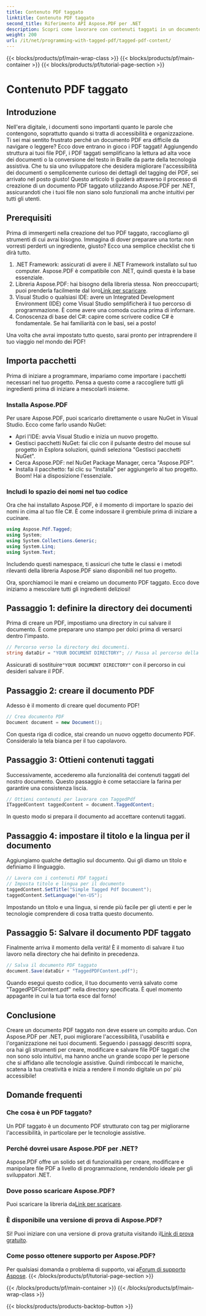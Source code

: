```yaml
---
title: Contenuto PDF taggato
linktitle: Contenuto PDF taggato
second_title: Riferimento API Aspose.PDF per .NET
description: Scopri come lavorare con contenuti taggati in un documento PDF con Aspose.PDF per .NET. Una guida passo passo all'uso dei tag.
weight: 200
url: /it/net/programming-with-tagged-pdf/tagged-pdf-content/
---
```


{{< blocks/products/pf/main-wrap-class >}}
{{< blocks/products/pf/main-container >}}
{{< blocks/products/pf/tutorial-page-section >}}

# Contenuto PDF taggato

## Introduzione

Nell'era digitale, i documenti sono importanti quanto le parole che contengono, soprattutto quando si tratta di accessibilità e organizzazione. Ti sei mai sentito frustrato perché un documento PDF era difficile da navigare o leggere? Ecco dove entrano in gioco i PDF taggati! Aggiungendo struttura ai tuoi file PDF, i PDF taggati semplificano la lettura ad alta voce dei documenti o la conversione del testo in Braille da parte della tecnologia assistiva. Che tu sia uno sviluppatore che desidera migliorare l'accessibilità dei documenti o semplicemente curioso dei dettagli del tagging dei PDF, sei arrivato nel posto giusto! Questo articolo ti guiderà attraverso il processo di creazione di un documento PDF taggato utilizzando Aspose.PDF per .NET, assicurandoti che i tuoi file non siano solo funzionali ma anche intuitivi per tutti gli utenti.

## Prerequisiti

Prima di immergerti nella creazione del tuo PDF taggato, raccogliamo gli strumenti di cui avrai bisogno. Immagina di dover preparare una torta: non vorresti perderti un ingrediente, giusto? Ecco una semplice checklist che ti dirà tutto.

1. .NET Framework: assicurati di avere il .NET Framework installato sul tuo computer. Aspose.PDF è compatibile con .NET, quindi questa è la base essenziale.
2.  Libreria Aspose.PDF: hai bisogno della libreria stessa. Non preoccuparti; puoi prenderla facilmente dal loro[Link per scaricare](https://releases.aspose.com/pdf/net/).
3. Visual Studio o qualsiasi IDE: avere un Integrated Development Environment (IDE) come Visual Studio semplificherà il tuo percorso di programmazione. È come avere una comoda cucina prima di infornare.
4. Conoscenza di base del C#: capire come scrivere codice C# è fondamentale. Se hai familiarità con le basi, sei a posto!

Una volta che avrai impostato tutto questo, sarai pronto per intraprendere il tuo viaggio nel mondo dei PDF!

## Importa pacchetti

Prima di iniziare a programmare, impariamo come importare i pacchetti necessari nel tuo progetto. Pensa a questo come a raccogliere tutti gli ingredienti prima di iniziare a mescolarli insieme.

### Installa Aspose.PDF

Per usare Aspose.PDF, puoi scaricarlo direttamente o usare NuGet in Visual Studio. Ecco come farlo usando NuGet:

- Apri l'IDE: avvia Visual Studio e inizia un nuovo progetto.
- Gestisci pacchetti NuGet: fai clic con il pulsante destro del mouse sul progetto in Esplora soluzioni, quindi seleziona "Gestisci pacchetti NuGet".
- Cerca Aspose.PDF: nel NuGet Package Manager, cerca "Aspose.PDF".
- Installa il pacchetto: fai clic su "Installa" per aggiungerlo al tuo progetto. Boom! Hai a disposizione l'essenziale.

### Includi lo spazio dei nomi nel tuo codice

Ora che hai installato Aspose.PDF, è il momento di importare lo spazio dei nomi in cima al tuo file C#. È come indossare il grembiule prima di iniziare a cucinare.

```csharp
using Aspose.Pdf.Tagged;
using System;
using System.Collections.Generic;
using System.Linq;
using System.Text;
```

Includendo questi namespace, ti assicuri che tutte le classi e i metodi rilevanti della libreria Aspose.PDF siano disponibili nel tuo progetto.

Ora, sporchiamoci le mani e creiamo un documento PDF taggato. Ecco dove iniziamo a mescolare tutti gli ingredienti deliziosi!

## Passaggio 1: definire la directory dei documenti

Prima di creare un PDF, impostiamo una directory in cui salvare il documento. È come preparare uno stampo per dolci prima di versarci dentro l'impasto.

```csharp
// Percorso verso la directory dei documenti.
string dataDir = "YOUR DOCUMENT DIRECTORY"; // Passa al percorso della tua directory
```

 Assicurati di sostituire`"YOUR DOCUMENT DIRECTORY"` con il percorso in cui desideri salvare il PDF. 

## Passaggio 2: creare il documento PDF

Adesso è il momento di creare quel documento PDF! 

```csharp
// Crea documento PDF
Document document = new Document();
```

Con questa riga di codice, stai creando un nuovo oggetto documento PDF. Consideralo la tela bianca per il tuo capolavoro.

## Passaggio 3: Ottieni contenuti taggati

Successivamente, accederemo alla funzionalità dei contenuti taggati del nostro documento. Questo passaggio è come setacciare la farina per garantire una consistenza liscia.

```csharp
// Ottieni contenuti per lavorare con TaggedPdf
ITaggedContent taggedContent = document.TaggedContent;
```

In questo modo si prepara il documento ad accettare contenuti taggati.

## Passaggio 4: impostare il titolo e la lingua per il documento

Aggiungiamo qualche dettaglio sul documento. Qui gli diamo un titolo e definiamo il linguaggio. 

```csharp
// Lavora con i contenuti PDF taggati
// Imposta titolo e lingua per il documento
taggedContent.SetTitle("Simple Tagged Pdf Document");
taggedContent.SetLanguage("en-US");
```

Impostando un titolo e una lingua, si rende più facile per gli utenti e per le tecnologie comprendere di cosa tratta questo documento.

## Passaggio 5: Salvare il documento PDF taggato

Finalmente arriva il momento della verità! È il momento di salvare il tuo lavoro nella directory che hai definito in precedenza.

```csharp
// Salva il documento PDF taggato
document.Save(dataDir + "TaggedPDFContent.pdf");
```

Quando esegui questo codice, il tuo documento verrà salvato come "TaggedPDFContent.pdf" nella directory specificata. È quel momento appagante in cui la tua torta esce dal forno!

## Conclusione

Creare un documento PDF taggato non deve essere un compito arduo. Con Aspose.PDF per .NET, puoi migliorare l'accessibilità, l'usabilità e l'organizzazione nei tuoi documenti. Seguendo i passaggi descritti sopra, ora hai gli strumenti per creare, modificare e salvare file PDF taggati che non sono solo intuitivi, ma hanno anche un grande scopo per le persone che si affidano alle tecnologie assistive. Quindi rimboccati le maniche, scatena la tua creatività e inizia a rendere il mondo digitale un po' più accessibile!

## Domande frequenti

### Che cosa è un PDF taggato?
Un PDF taggato è un documento PDF strutturato con tag per migliorarne l'accessibilità, in particolare per le tecnologie assistive.

### Perché dovrei usare Aspose.PDF per .NET?
Aspose.PDF offre un solido set di funzionalità per creare, modificare e manipolare file PDF a livello di programmazione, rendendolo ideale per gli sviluppatori .NET.

### Dove posso scaricare Aspose.PDF?
 Puoi scaricare la libreria da[Link per scaricare](https://releases.aspose.com/pdf/net/).

### È disponibile una versione di prova di Aspose.PDF?
 Sì! Puoi iniziare con una versione di prova gratuita visitando il[Link di prova gratuito](https://releases.aspose.com/).

### Come posso ottenere supporto per Aspose.PDF?
 Per qualsiasi domanda o problema di supporto, vai a[Forum di supporto Aspose](https://forum.aspose.com/c/pdf/10).
{{< /blocks/products/pf/tutorial-page-section >}}

{{< /blocks/products/pf/main-container >}}
{{< /blocks/products/pf/main-wrap-class >}}

{{< blocks/products/products-backtop-button >}}
